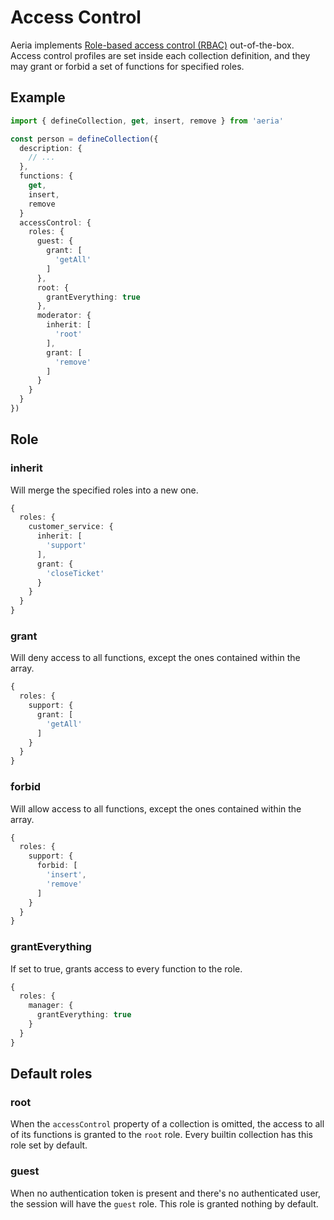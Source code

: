 # Access Control

Aeria implements [Role-based access control (RBAC)](https://en.wikipedia.org/wiki/Role-based_access_control) out-of-the-box. Access control profiles are set inside each collection definition, and they may grant or forbid a set of functions for specified roles.


## Example

```typescript
import { defineCollection, get, insert, remove } from 'aeria'

const person = defineCollection({
  description: {
    // ...
  },
  functions: {
    get,
    insert,
    remove
  }
  accessControl: {
    roles: {
      guest: {
        grant: [
          'getAll'
        ]
      },
      root: {
        grantEverything: true
      },
      moderator: {
        inherit: [
          'root'
        ],
        grant: [
          'remove'
        ]
      }
    }
  }
})
```

## Role

### inherit <Badge type="tip" text="string[]" />

Will merge the specified roles into a new one.

```typescript
{
  roles: {
    customer_service: {
      inherit: [
        'support'
      ],
      grant: {
        'closeTicket'
      }
    }
  }
}
```

### grant <Badge type="tip" text="string[]" />

Will deny access to all functions, except the ones contained within the array.

```typescript
{
  roles: {
    support: {
      grant: [
        'getAll'
      ]
    }
  }
}
```

### forbid <Badge type="tip" text="string[]" />

Will allow access to all functions, except the ones contained within the array.

```typescript
{
  roles: {
    support: {
      forbid: [
        'insert',
        'remove'
      ]
    }
  }
}
```

### grantEverything <Badge type="tip" text="boolean" />

If set to true, grants access to every function to the role.

```typescript
{
  roles: {
    manager: {
      grantEverything: true
    }
  }
}
```

## Default roles

### root

When the `accessControl` property of a collection is omitted, the access to all of its functions is granted to the `root` role. Every builtin collection has this role set by default.

### guest

When no authentication token is present and there's no authenticated user, the session will have the `guest` role. This role is granted nothing by default.

